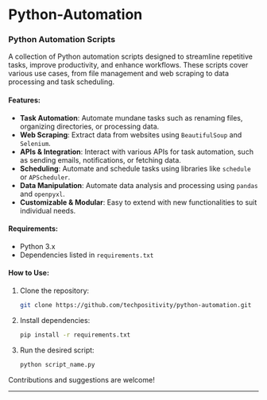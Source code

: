# Python-Automation


### Python Automation Scripts

A collection of Python automation scripts designed to streamline repetitive tasks, improve productivity, and enhance workflows. These scripts cover various use cases, from file management and web scraping to data processing and task scheduling.

#### Features:
- **Task Automation**: Automate mundane tasks such as renaming files, organizing directories, or processing data.
- **Web Scraping**: Extract data from websites using `BeautifulSoup` and `Selenium`.
- **APIs & Integration**: Interact with various APIs for task automation, such as sending emails, notifications, or fetching data.
- **Scheduling**: Automate and schedule tasks using libraries like `schedule` or `APScheduler`.
- **Data Manipulation**: Automate data analysis and processing using `pandas` and `openpyxl`.
- **Customizable & Modular**: Easy to extend with new functionalities to suit individual needs.

#### Requirements:
- Python 3.x
- Dependencies listed in `requirements.txt`

#### How to Use:
1. Clone the repository:  
   ```bash
   git clone https://github.com/techpositivity/python-automation.git
   ```
2. Install dependencies:  
   ```bash
   pip install -r requirements.txt
   ```
3. Run the desired script:  
   ```bash
   python script_name.py
   ```

Contributions and suggestions are welcome!

---

